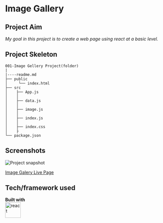 # Image Gallery

## Project Aim
*My goal in this project is to create a web page using react at a basic level.*

## Project Skeleton

```
001-Image Gellery Project(folder)
|
|----readme.md         
├── public
│     └── index.html
├── src
│    ├── App.js
│    │      
│    ├── data.js
│    │       
│    ├── image.js
│    │       
│    ├── index.js
│    │       
│    ├── index.css
│    ├
└── package.json
```

## Screenshots

![Project snapshot](./image-gallery.gif)

[Image Galery Live Page](https://velvety-capybara-b13135.netlify.app/)

## Tech/framework used

<b>Built with</b> <br>
<a href="#" target="_blank"> <img src="https://cdn.icon-icons.com/icons2/2415/PNG/512/react_original_wordmark_logo_icon_146375.png" alt="react" width="50"/> </a> 


